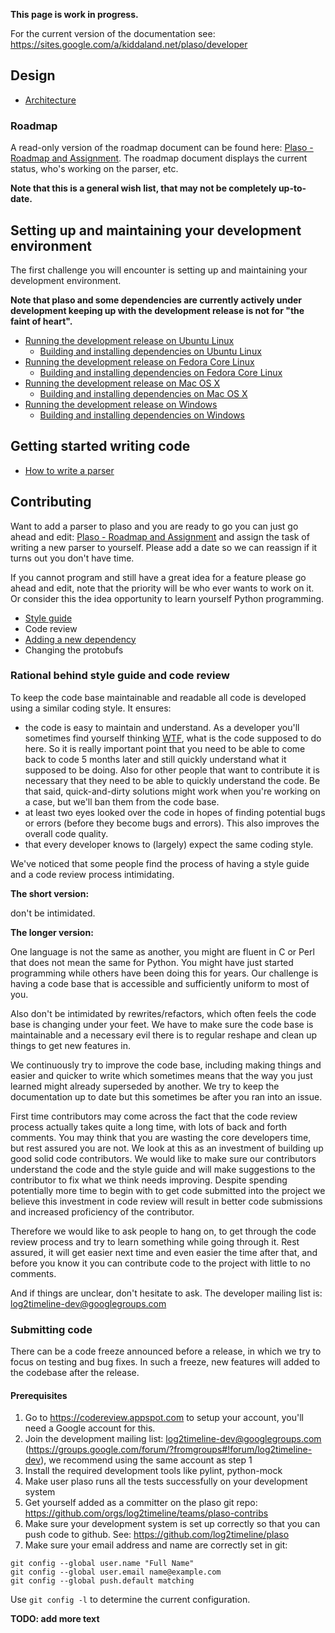 **This page is work in progress.**

For the current version of the documentation see: https://sites.google.com/a/kiddaland.net/plaso/developer

## Design
* [Architecture](https://sites.google.com/a/kiddaland.net/plaso/developer/architecture)

### Roadmap
A read-only version of the roadmap document can be found here: [Plaso - Roadmap and Assignment](http://goo.gl/cRjA7y). The roadmap document displays the current status, who's working on the parser, etc.

**Note that this is a general wish list, that may not be completely up-to-date.**

## Setting up and maintaining your development environment
The first challenge you will encounter is setting up and maintaining your development environment.

**Note that plaso and some dependencies are currently actively under development keeping up with the development release is not for "the faint of heart".**

* [Running the development release on Ubuntu Linux](https://github.com/log2timeline/plaso/wiki/Development-release-Ubuntu)
  * [Building and installing dependencies on Ubuntu Linux](https://github.com/log2timeline/plaso/wiki/Dependencies---Ubuntu)
* [Running the development release on Fedora Core Linux](https://github.com/log2timeline/plaso/wiki/Development-release-Fedora-Core)
  * [Building and installing dependencies on Fedora Core Linux](https://github.com/log2timeline/plaso/wiki/Dependencies-Fedora-Core)
* [Running the development release on Mac OS X](https://github.com/log2timeline/plaso/wiki/Development-release-Mac-OS-X)
  * [Building and installing dependencies on Mac OS X](https://github.com/log2timeline/plaso/wiki/Dependencies-Mac-OS-X)
* [Running the development release on Windows](https://github.com/log2timeline/plaso/wiki/Development-release-Windows)
  * [Building and installing dependencies on Windows](https://github.com/log2timeline/plaso/wiki/Dependencies---Ubuntu)

## Getting started writing code
* [How to write a parser](https://sites.google.com/a/kiddaland.net/plaso/developer/parsers)

## Contributing
Want to add a parser to plaso and you are ready to go you can just go ahead and edit: [Plaso - Roadmap and Assignment](http://goo.gl/IIs4HM) and assign the task of writing a new parser to yourself. Please add a date so we can reassign if it turns out you don't have time.

If you cannot program and still have a great idea for a feature please go ahead and edit, note that the priority will be who ever wants to work on it. Or consider this the idea opportunity to learn yourself Python programming.

* [Style guide](https://github.com/log2timeline/plaso/wiki/Style-guide)
* Code review
* [Adding a new dependency](https://github.com/log2timeline/plaso/wiki/Adding-a-new-dependency)
* Changing the protobufs

### Rational behind style guide and code review
To keep the code base maintainable and readable all code is developed using a similar coding style. It ensures:

* the code is easy to maintain and understand. As a developer you'll sometimes find yourself thinking [WTF](http://en.wikipedia.org/wiki/WTF), what is the code supposed to do here. So it is really important point that you need to be able to come back to code 5 months later and still quickly understand what it supposed to be doing. Also for other people that want to contribute it is necessary that they need to be able to quickly understand the code. Be that said, quick-and-dirty solutions might work when you're working on a case, but we'll ban them from the code base.
* at least two eyes looked over the code in hopes of finding potential bugs or errors (before they become bugs and errors). This also improves the overall code quality.
* that every developer knows to (largely) expect the same coding style.

We've noticed that some people find the process of having a style guide and a code review process intimidating.

**The short version:**

don't be intimidated.

**The longer version:**

One language is not the same as another, you might are fluent in C or Perl that does not mean the same for Python. You might have just started programming while others have been doing this for years. Our challenge is having a code base that is accessible and sufficiently uniform to most of you.

Also don't be intimidated by rewrites/refactors, which often feels the code base is changing under your feet. We have to make sure the code base is maintainable and a necessary evil there is to regular reshape and clean up things to get new features in.

We continuously try to improve the code base, including making things and easier and quicker to write which sometimes means that the way you just learned might already superseded by another. We try to keep the documentation up to date but this sometimes be after you ran into an issue.

First time contributors may come across the fact that the code review process actually takes quite a long time, with lots of back and forth comments. You may think that you are wasting the core developers time, but rest assured you are not. We look at this as an investment of building up good solid code contributors. We would like to make sure our contributors understand the code and the style guide and will make suggestions to the contributor to fix what we think needs improving. Despite spending potentially more time to begin with to get code submitted into the project we believe this investment in code review will result in better code submissions and increased proficiency of the contributor.

Therefore we would like to ask people to hang on, to get through the code review process and try to learn something while going through it. Rest assured, it will get easier next time and even easier the time after that, and before you know it you can contribute code to the project with little to no comments.

And if things are unclear, don't hesitate to ask. The developer mailing list is: log2timeline-dev@googlegroups.com

### Submitting code
There can be a code freeze announced before a release, in which we try to focus on testing and bug fixes. In such a freeze, new features will added to the codebase after the release.

#### Prerequisites

1. Go to https://codereview.appspot.com to setup your account, you'll need a Google account for this.
2. Join the development mailing list: log2timeline-dev@googlegroups.com (https://groups.google.com/forum/?fromgroups#!forum/log2timeline-dev), we recommend using the same account as step 1
2. Install the required development tools like pylint, python-mock
3. Make user plaso runs all the tests successfully on your development system
4. Get yourself added as a committer on the plaso git repo: https://github.com/orgs/log2timeline/teams/plaso-contribs
5. Make sure your development system is set up correctly so that you can push code to github. See: https://github.com/log2timeline/plaso
6. Make sure your email address and name are correctly set in git:
```
git config --global user.name "Full Name"
git config --global user.email name@example.com
git config --global push.default matching
```

Use `git config -l` to determine the current configuration.

**TODO: add more text**

